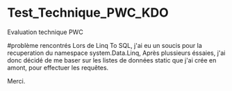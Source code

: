 # Test_Technique_PWC_KDO
Evaluation technique PWC

#problème rencontrés
Lors de Linq To SQL, j'ai eu un soucis pour la recuperation du namespace system.Data.Linq, 
Après plussieurs éssaies, j'ai donc décidé de me baser sur les listes de données static que j'ai crée en amont, pour effectuer les requêtes.

Merci.
